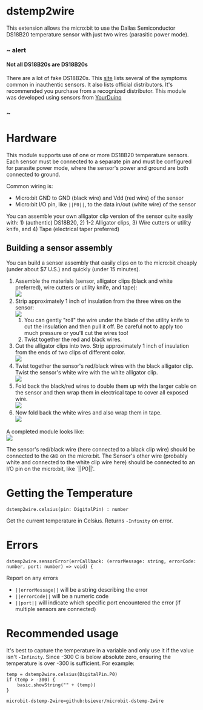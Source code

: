# dstemp2wire


This extension allows the micro:bit to use the Dallas Semiconductor DS18B20 temperature sensor with just two wires (parasitic power mode).

### ~ alert

#### Not all DS18B20s are DS18B20s

There are a lot of fake DS18B20s.  This [site](https://github.com/cpetrich/counterfeit_DS18B20) lists several of the symptoms common in inauthentic sensors. It also lists official distributors. It's recommended you purchase from a recognized distributor.  This module was developed using sensors from [YourDuino](http://www.yourduino.com/sunshop/index.php?l=product_detail&p=151)

### ~

# Hardware

This module supports use of one or more DS18B20 temperature sensors.  Each sensor must be connected to a separate pin and must be configured for parasite power mode, where the sensor's power and ground are both connected to ground.

Common wiring is:

- Micro:bit GND to GND (black wire) and Vdd (red wire) of the sensor
- Micro:bit I/O pin, like `||P0||`, to the data in/out (white wire) of the sensor

You can assemble your own alligator clip version of the sensor quite easily with: 1) (authentic) DS18B20, 2) 1-2 Alligator clips, 3) Wire cutters or utility knife, and 4) Tape (electrical taper preferred)

## Building a sensor assembly

You can build a sensor assembly that easily clips on to the micro:bit cheaply (under about $7 U.S.) and quickly (under 15 minutes).

1. Assemble the materials (sensor, alligator clips (black and white preferred), wire cutters or utility knife, and tape):<br />![](https://raw.githubusercontent.com/bsiever/microbit-dstemp-2wire/master/docs/static/1_Parts.jpg)
2. Strip approximately 1 inch of insulation from the three wires on the sensor:<br />![](https://raw.githubusercontent.com/bsiever/microbit-dstemp-2wire/master/docs/static/2_StripAndTwistSensorWires.jpg)<br /> 
   1. You can gently "roll" the wire under the blade of the utility knife to cut the insulation and then pull it off.  Be careful not to apply too much pressure or you'll cut the wires too!
   2. Twist together the red and black wires.
3. Cut the alligator clips into two. Strip approximately 1 inch of insulation from the ends of two clips of different color.<br />![](https://raw.githubusercontent.com/bsiever/microbit-dstemp-2wire/master/docs/static/3_CutAndStripClips.jpg)
4. Twist together the sensor's red/black wires with the black alligator clip.  Twist the sensor's white wire with the white alligator clip. <br />![](https://raw.githubusercontent.com/bsiever/microbit-dstemp-2wire/master/docs/static/4_TwistClipsAndSensorWires.jpg)
5. Fold back the black/red wires to double them up with the larger cable on the sensor and then wrap them in electrical tape to cover all exposed wire. <br />![](https://raw.githubusercontent.com/bsiever/microbit-dstemp-2wire/master/docs/static/5_FoldBackBlackAndTape.jpg)
6. Now fold back the white wires and also wrap them in tape.<br />![](./docs/static/6_FoldBackWhiteAndTape.jpg)

A completed module looks like:<br />![](https://raw.githubusercontent.com/bsiever/microbit-dstemp-2wire/master/docs/static/7_Final.jpg)

The sensor's red/black wire (here connected to a black clip wire) should be connected to the `GND` on the micro:bit. The Sensor's other wire (probably white and connected to the white clip wire here) should be connected to an I/O pin on the micro:bit, like `||P0||'.

# Getting the Temperature

```sig
dstemp2wire.celsius(pin: DigitalPin) : number 
```

Get the current temperature in Celsius.  Returns `-Infinity` on error.
# Errors


```sig
dstemp2wire.sensorError(errCallback: (errorMessage: string, errorCode: number, port: number) => void) { 
```

Report on any errors

- `||errorMessage||` will be a string describing the error
- `||errorCode||` will be a numeric code
- `||port||` will indicate which specific port encountered the error (if multiple sensors are connected)

# Recommended usage

It's best to capture the temperature in a variable and only use it if the value isn't `-Infinity`.  Since -300 C is below absolute zero, ensuring the temperature is over -300 is sufficient.  For example:

```block
temp = dstemp2wire.celsius(DigitalPin.P0)
if (temp > -300) {
    basic.showString("" + (temp))
}
```

```package
microbit-dstemp-2wire=github:bsiever/microbit-dstemp-2wire
```


<script src="https://makecode.com/gh-pages-embed.js"></script>
<script>makeCodeRender("{{ site.makecode.home_url }}", "{{ site.github.owner_name }}/{{ site.github.repository_name }}");</script>
